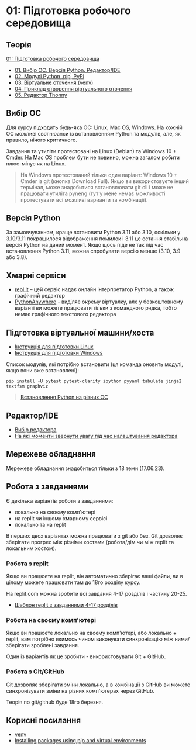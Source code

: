 # 01: Підготовка робочого середовища

## Теорія

[01: Підготовка робочого середовища](https://youtube.com/playlist?list=PLlwMBlO5_y3T7i8DcUXVp_zuSO4KZvbQi)

* [01. Вибір ОС. Версія Python. Редактор/IDE](https://youtu.be/sb1O17XrTdM)
* [02. Модулі Python, pip, PyPi](https://youtu.be/K6eDBw3RarA)
* [03. Віртуальне оточення (venv)](https://youtu.be/cTBt5dU5SSE)
* [04. Приклад створення віртуального оточення](https://youtu.be/QKOXegwYZ6A)
* [05. Редактор Thonny](https://youtu.be/AM9cw6a7mzE)


## Вибір ОС

Для курсу підходить будь-яка ОС: Linux, Mac OS, Windows. На кожній ОС можливі
свої нюанси із встановленням Python та модулів, але, як правило, нічого
критичного.

Завдання та утиліти протестовані на Linux (Debian) та Windows 10 + Cmder. На Mac
OS проблем бути не повинно, можна загалом робити плюс-мінус як на Linux.

> На Windows протестований тільки один варіант: Windows 10 + Cmder із git
> (кнопка Download Full).  Якщо ви використовуєте інший термінал, може
> знадобитися встановлювати git cli і може не працювати утиліта pyneng (тут у
> мене немає можливості протестувати всі можливі варианти та комбінації).


## Версія Python

За замовчуванням, краще встановити Python 3.11 або 3.10, оскільки у 3.10/3.11 покращилося
відображення помилок і 3.11 це остання стабільна версія Python на даний момент. Якщо
щось піде не так під час встановлення Python 3.11, можна спробувати версію
менше (3.10, 3.9 або 3.8).

## Хмарні сервіси

* [repl.it](https://repl.it/) – цей сервіс надає онлайн інтерпретатор Python, а також графічний редактор
* [PythonAnywhere](https://www.pythonanywhere.com/) - виділяє окрему віртуалку, але у безкоштовному варіанті ви можете працювати тільки з командного рядка, тобто немає графічного текстового редактора

## Підготовка віртуальної машини/хоста

* [Інструкція для підготовки Linux](/tasks/linux/)
* [Інструкція для підготовки Windows](/tasks/windows/)

Список модулів, які потрібно встановити (ця команда оновить модулі, якщо вони вже встановлені):

```
pip install -U pytest pytest-clarity ipython pyyaml tabulate jinja2 textfsm graphviz
```

> [Встановлення Python на різних ОС](https://realpython.com/installing-python/)


## Редактор/IDE

* [Вибір редактора](/tasks/editors/)
* [На які моменти звернути увагу під час налаштування редактора](/tasks/editors/prepare/)

## Мережеве обладнання

Мережеве обладнання знадобиться тільки з 18 теми (17.06.23).


## Робота з завданнями

Є декілька варіантів роботи з завданнями:

* локально на своєму комп'ютері
* на replit чи іншому хмарному сервісі
* локально та на replit

В перших двох варіантах можна працювати з git або без. Git дозволяє зберігати прогрес
між різніми хостами (робота/дім чи між replit та локальним хостом).

### Робота з replit

Якщо ви працюєте на replit, він автоматично зберігає ваші файли, ви в цілому
можете працювати там до 18го розділу курсу.

На replit.com можна зробити всі завдання 4-17 розділів і частину 20-25.

* [Шаблон replit з завданнями 4-17 розділів](https://replit.com/@pyneng/pynenguk-tasks-4-17?v=1)

### Робота на своєму комп'ютері

Якщо ви працюєте локально на своєму комп'ютері, або локально + replit, вам
потрібно якимось чином виконувати синхронізацію між ними/зберігати зроблені
завдання. 

Один із варіантів як це зробити - використовувати Git + GitHub.

### Робота з Git/GitHub

Git дозволяє зберігати зміни локально, а в комбінації з GitHub ви можете
синхронізувати зміни на різних комп'ютерах через GitHub.

Теорія по git/github буде 18го березня.

## Корисні посилання

* [venv](https://docs.python.org/uk/3/library/venv.html)
* [Installing packages using pip and virtual environments](https://packaging.python.org/en/latest/guides/installing-using-pip-and-virtual-environments/)
